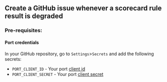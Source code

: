 ## Create a GitHub issue whenever a scorecard rule result is **degraded**
   
### Pre-requisites:

#### Port credentials

In your GitHub repository, go to `Settings`>`Secrets` and add the following secrets:

- `PORT_CLIENT_ID` - Your port [client id](https://docs.getport.io/build-your-software-catalog/custom-integration/api/#find-your-port-credentials)
- `PORT_CLIENT_SECRET` - Your port [client secret](https://docs.getport.io/build-your-software-catalog/custom-integration/api/#find-your-port-credentials)
